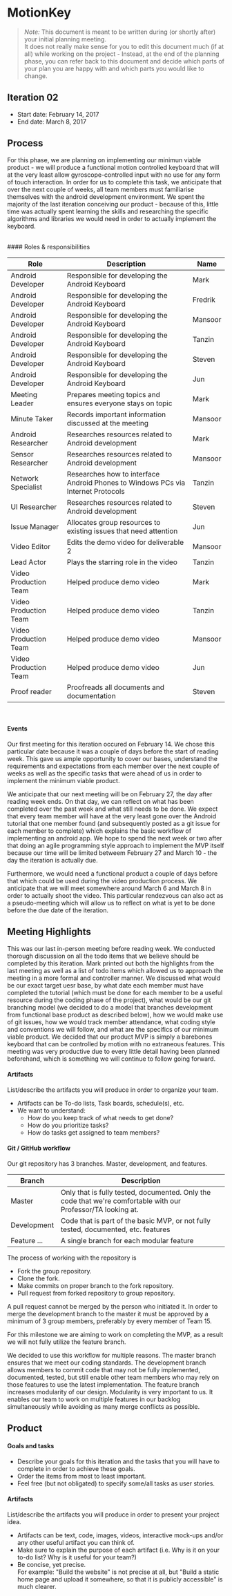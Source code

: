 # MotionKey

 > _Note:_ This document is meant to be written during (or shortly after) your initial planning meeting.     
 > It does not really make sense for you to edit this document much (if at all) while working on the project - Instead, at the end of the planning phase, you can refer back to this document and decide which parts of your plan you are happy with and which parts you would like to change.


## Iteration 02

 * Start date: February 14, 2017
 * End date: March 8, 2017

## Process

For this phase, we are planning on implementing our minimun viable product - we will produce a functional
motion controlled keyboard that will at the very least allow gyroscope-controlled input with no use for
any form of touch interaction. In order for us to complete this task, we anticipate that over the next
couple of weeks, all team members must familiarise themselves with the android development environment.
We spent the majority of the last iteration conceiving our product - because of this, little time was
actually spent learning the skills and researching the specific algorithms and libraries we would need
in order to actually implement the keyboard.

<br />
#### Roles & responsibilities

| Role | Description | Name |
| --- | --- | --- |
| Android Developer | Responsible for developing the Android Keyboard | Mark |
| Android Developer | Responsible for developing the Android Keyboard | Fredrik |
| Android Developer | Responsible for developing the Android Keyboard | Mansoor |
| Android Developer | Responsible for developing the Android Keyboard | Tanzin |
| Android Developer | Responsible for developing the Android Keyboard | Steven |
| Android Developer | Responsible for developing the Android Keyboard | Jun |
| Meeting Leader | Prepares meeting topics and ensures everyone stays on topic | Mark |
| Minute Taker | Records important information discussed at the meeting | Mansoor |
| Android Researcher | Researches resources related to Android development | Mark |
| Sensor Researcher | Researches resources related to Android development | Mansoor |
| Network Specialist  | Researches how to interface Android Phones to Windows PCs via Internet Protocols | Tanzin |
| UI Researcher | Researches resources related to Android development | Steven |
| Issue Manager | Allocates group resources to existing issues that need attention | Jun |
| Video Editor  | Edits the demo video for deliverable 2 | Mansoor |
| Lead Actor  | Plays the starring role in the video | Tanzin |
| Video Production Team  | Helped produce demo video | Mark |
| Video Production Team  | Helped produce demo video | Tanzin |
| Video Production Team  | Helped produce demo video | Mansoor |
| Video Production Team  | Helped produce demo video | Jun |
| Proof reader  | Proofreads all documents and documentation | Steven |
<br />

#### Events

Our first meeting for this iteration occured on February 14. We chose this particular date because it was a couple of days
before the start of reading week. This gave us ample opportunity to cover our bases, understand the requirements and
expectations from each member over the next couple of weeks as well as the specific tasks that were ahead of us in order
to implement the minimum viable product.

We anticipate that our next meeting will be on February 27, the day after reading week ends. On that day, we can reflect on what has
been completed over the past week and what still needs to be done. We expect that every team member will have at the very least gone
over the Android tutorial that one member found (and subsequently posted as a git issue for each member to complete) which explains
the basic workflow of implementing an android app. We hope to spend the next week or two after that doing an agile programming
style approach to implement the MVP itself because our time will be limited betweem February 27 and March 10 - the day the iteration
is actually due. 

Furthermore, we would need a functional product a couple of days before that which could be used during
the video production process. We anticipate that we will meet somewhere around March 6 and March 8 in order to actually shoot the
video. This particular rendezvous can also act as a pseudo-meeting which will allow us to reflect on what is yet to be done
before the due date of the iteration.

## Meeting Highlights
This was our last in-person meeting before reading week. We conducted thorough discussion on all the todo items that we
believe should be completed by this iteration. Mark printed out both the highlights from the last meeting as well as a
list of todo items which allowed us to approach the meeting in a more formal and controller manner. We discussed what
would be our exact target uesr base, by what date each member must have completed the tutorial (which must be done
for each member to be a useful resource during the coding phase of the project), what would be our git branching model
(we decided to do a model that branches development from functional base product as described below), how we would make
use of git issues, how we would track member attendance, what coding style and conventions we will follow, and what are the
specifics of our minimum viable product. We decided that our product MVP is simply a barebones keyboard that can be controlled
by motion with no extraneous features. This meeting was very productive due to every little detail having been planned beforehand,
which is something we will continue to follow going forward.

#### Artifacts

List/describe the artifacts you will produce in order to organize your team.       

 * Artifacts can be To-do lists, Task boards, schedule(s), etc.
 * We want to understand:
   * How do you keep track of what needs to get done?
   * How do you prioritize tasks?
   * How do tasks get assigned to team members?

#### Git / GitHub workflow



Our git repository has 3 branches. Master, development, and features.

| Branch | Description |
| --- | --- |
| Master | Only that is fully tested, documented. Only the code that we're comfortable with our Professor/TA looking at. |
| Development | Code that is part of the basic MVP, or not fully tested, documented, etc. features |
| Feature ... | A single branch for each modular feature |

The process of working with the repository is 
 * Fork the group repository. 
 * Clone the fork.
 * Make commits on proper branch to the fork repository.
 * Pull request from forked repository to group repository.

A pull request cannot be merged by the person who initiated it.
In order to merge the development branch to the master it must be approved by a minimum of 3 group members, preferably by every member of Team 15.
 
For this milestone we are aiming to work on completing the MVP, as a result we will not fully utilize the feature branch.

We decided to use this workflow for multiple reasons. The master branch ensures that we meet our coding standards.
The development branch allows members to commit code that may not be fully implemented, documented, tested, but still enable other team members who may 
rely on those features to use the latest implementation. The feature branch increases modularity of our design. Modularity is very important to us. It
enables our team to work on multiple features in our backlog simultaneously while avoiding as many merge conflicts as possible.

## Product

#### Goals and tasks

 * Describe your goals for this iteration and the tasks that you will have to complete in order to achieve these goals.
 * Order the items from most to least important.
 * Feel free (but not obligated) to specify some/all tasks as user stories.

#### Artifacts

List/describe the artifacts you will produce in order to present your project idea.

 * Artifacts can be text, code, images, videos, interactive mock-ups and/or any other useful artifact you can think of.
 * Make sure to explain the purpose of each artifact (i.e. Why is it on your to-do list? Why is it useful for your team?)
 * Be concise, yet precise.         
   For example: "Build the website" is not precise at all, but "Build a static home page and upload it somewhere, so that it is publicly accessible" is much clearer.
